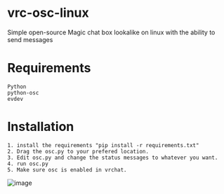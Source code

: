 # vrc-osc-linux

Simple open-source Magic chat box lookalike on linux with the ability to send messages

# Requirements
```
Python
python-osc
evdev
```

# Installation
```
1. install the requirements "pip install -r requirements.txt"
2. Drag the osc.py to your prefered location.
3. Edit osc.py and change the status messages to whatever you want.
4. run osc.py
5. Make sure osc is enabled in vrchat.
```

![image](https://github.com/user-attachments/assets/93b825c1-3f95-4614-be5e-493b3077f7c6)
